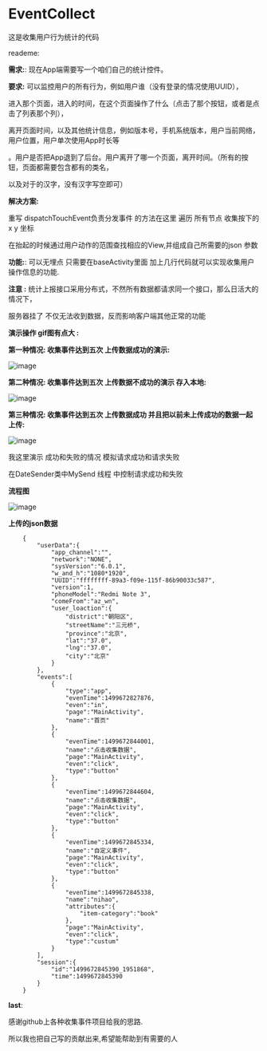 # EventCollect
这是收集用户行为统计的代码

reademe:

**需求:**:
现在App端需要写一个咱们自己的统计控件。

**要求:** 可以监控用户的所有行为，例如用户谁（没有登录的情况使用UUID），

进入那个页面，进入的时间，在这个页面操作了什么（点击了那个按钮，或者是点击了列表那个列），

离开页面时间，以及其他统计信息，例如版本号，手机系统版本，用户当前网络，用户位置，用户单次使用App时长等

。用户是否把App退到了后台。用户离开了哪一个页面，离开时间。（所有的按钮，页面都需要包含都有的类名，

以及对于的汉字，没有汉字写空即可）

**解决方案:**

重写 dispatchTouchEvent负责分发事件 的方法在这里 遍历 所有节点 收集按下的x y 坐标

在抬起的时候通过用户动作的范围查找相应的View,并组成自己所需要的json 参数

**功能:**: 可以无埋点 只需要在baseActivity里面 加上几行代码就可以实现收集用户
操作信息的功能.


**注意 :**
统计上报接口采用分布式，不然所有数据都请求同一个接口，那么日活大的情况下，

服务器挂了 不仅无法收到数据，反而影响客户端其他正常的功能

**演示操作 gif图有点大 :**

**第一种情况: 收集事件达到五次 上传数据成功的演示:**

 ![image](https://raw.githubusercontent.com/liudao01/EventCollect/master/%E4%BA%8B%E4%BB%B6%E6%94%B6%E9%9B%86.gif)
 
 
**第二种情况: 收集事件达到五次 上传数据不成功的演示 存入本地:**

 ![image](https://github.com/liudao01/EventCollect/blob/master/%E4%BA%8B%E4%BB%B6%E6%94%B6%E9%9B%86%E4%B8%8A%E4%BC%A0%E4%B8%8D%E6%88%90%E5%8A%9F.gif?raw=true)
 
 
**第三种情况: 收集事件达到五次 上传数据成功 并且把以前未上传成功的数据一起上传:**

 ![image](https://github.com/liudao01/EventCollect/blob/master/%E4%BA%8B%E4%BB%B6%E6%94%B6%E9%9B%86%E4%B8%8A%E4%BC%A0%E6%88%90%E5%8A%9F%E5%92%8C%E6%9C%AC%E5%9C%B0%E7%9A%84%E4%B8%80%E8%B5%B7%E4%B8%8A%E4%BC%A0.gif?raw=true)

我这里演示 成功和失败的情况  模拟请求成功和请求失败 

在DateSender类中MySend 线程 中控制请求成功和失败






**流程图**

 ![image](https://raw.githubusercontent.com/liudao01/EventCollect/master/%E7%BB%9F%E8%AE%A1%E6%B5%81%E7%A8%8B%E5%9B%BE%20(1).png)


**上传的json数据**

        {
            "userData":{
                "app_channel":"",
                "network":"NONE",
                "sysVersion":"6.0.1",
                "w_and_h":"1080*1920",
                "UUID":"ffffffff-89a3-f09e-115f-86b90033c587",
                "version":1,
                "phoneModel":"Redmi Note 3",
                "comeFrom":"az_wn",
                "user_loaction":{
                    "district":"朝阳区",
                    "streetName":"三元桥",
                    "province":"北京",
                    "lat":"37.0",
                    "lng":"37.0",
                    "city":"北京"
                }
            },
            "events":[
                {
                    "type":"app",
                    "evenTime":1499672827876,
                    "even":"in",
                    "page":"MainActivity",
                    "name":"首页"
                },
                {
                    "evenTime":1499672844001,
                    "name":"点击收集数据",
                    "page":"MainActivity",
                    "even":"click",
                    "type":"button"
                },
                {
                    "evenTime":1499672844604,
                    "name":"点击收集数据",
                    "page":"MainActivity",
                    "even":"click",
                    "type":"button"
                },
                {
                    "evenTime":1499672845334,
                    "name":"自定义事件",
                    "page":"MainActivity",
                    "even":"click",
                    "type":"button"
                },
                {
                    "evenTime":1499672845338,
                    "name":"nihao",
                    "attributes":{
                        "item-category":"book"
                    },
                    "page":"MainActivity",
                    "even":"click",
                    "type":"custum"
                }
            ],
            "session":{
                "id":"1499672845390_1951868",
                "time":1499672845390
            }
        }





**last**:

感谢github上各种收集事件项目给我的思路.
 
 所以我也把自己写的贡献出来,希望能帮助到有需要的人
